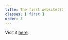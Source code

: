 ```yaml
---
title: The first website(?)
classes: ['first']
order: 3
---
```



Visit it [here](http://info.cern.ch/hypertext/WWW/TheProject.html).
